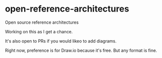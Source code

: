 # open-reference-architectures
Open source reference architectures

Working on this as I get a chance.

It's also open to PRs if you would likeo to add diagrams.

Right now, preference is for Draw.io because it's free. But any format is fine.
